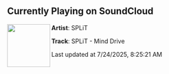 ## Currently Playing on SoundCloud

[<img align="left" width="100" src="https://i1.sndcdn.com/artworks-vaHgMJYe1bP9w00q-io2Wiw-t500x500.png">](https://soundcloud.com/lofreqrecords/split-mind-drive)

**Artist**: SPLiT 

**Track**: SPLiT - Mind Drive

Last updated at 7/24/2025, 8:25:21 AM
